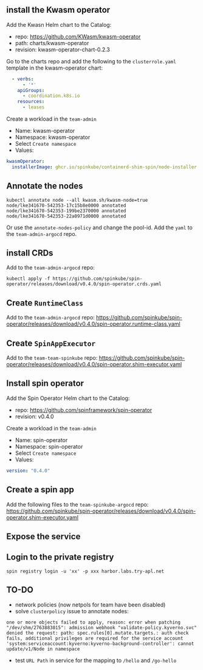 

## install the Kwasm operator

Add the Kwasn Helm chart to the Catalog:

- repo: https://github.com/KWasm/kwasm-operator
- path: charts/kwasm-operator
- revision: kwasm-operator-chart-0.2.3

Go to the charts repo and add the following to the `clusterrole.yaml` template in the kwasm-operator chart:

```yaml
  - verbs:
      - '*'
    apiGroups:
      - coordination.k8s.io
    resources:
      - leases
```

Create a workload in the `team-admin`

- Name: kwasm-operator
- Namespace: kwasm-operator
- Select `Create namespace`
- Values:

```yaml
kwasmOperator:
  installerImage: ghcr.io/spinkube/containerd-shim-spin/node-installer:v0.18.0
```

## Annotate the nodes

```
kubectl annotate node --all kwasm.sh/kwasm-node=true
node/lke341670-542353-17c15b8e0000 annotated
node/lke341670-542353-199be2370000 annotated
node/lke341670-542353-22a0971d0000 annotated
```

Or use the `annotate-nodes-policy` and change the pool-id. Add the `yaml` to the `team-admin-argocd` repo.

## install CRDs

Add to the `team-admin-argocd` repo:

```
kubectl apply -f https://github.com/spinkube/spin-operator/releases/download/v0.4.0/spin-operator.crds.yaml
```

## Create `RuntimeClass`

Add to the `team-admin-argocd` repo: https://github.com/spinkube/spin-operator/releases/download/v0.4.0/spin-operator.runtime-class.yaml

## Create `SpinAppExecutor`

Add to the `team-team-spinkube` repo: https://github.com/spinkube/spin-operator/releases/download/v0.4.0/spin-operator.shim-executor.yaml


## Install spin operator

Add the Spin Operator Helm chart to the Catalog:

- repo: https://github.com/spinframework/spin-operator
- revision: v0.4.0

Create a workload in the `team-admin`

- Name: spin-operator
- Namespace: spin-operator
- Select `Create namespace`
- Values:

```yaml
version: "0.4.0"
```

## Create a spin app

Add the following files to the `team-spinkube-argocd` repo: https://github.com/spinkube/spin-operator/releases/download/v0.4.0/spin-operator.shim-executor.yaml


## Expose the service

## Login to the private registry

```
spin registry login -u 'xx' -p xxx harbor.labs.try-apl.net
```

## TO-DO

- network policies (now netpols for team have been disabled)
- solve `clusterpolicy` issue to annotate nodes:

```
one or more objects failed to apply, reason: error when patching "/dev/shm/2763883015": admission webhook "validate-policy.kyverno.svc" denied the request: path: spec.rules[0].mutate.targets.: auth check fails, additional privileges are required for the service account 'system:serviceaccount:kyverno:kyverno-background-controller': cannot update/v1/Node in namespace
```

- test `URL Path` in service for the mapping to `/hello` and `/go-hello`